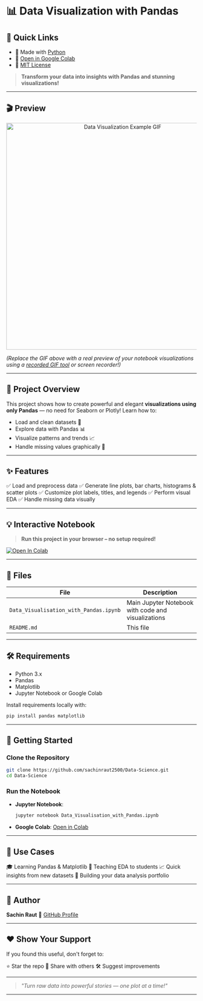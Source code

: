 # 📊 Data Visualization with Pandas

## 🔗 Quick Links

- 🐍 Made with [Python](https://www.python.org/)
- 📘 [Open in Google Colab](https://colab.research.google.com/github/sachinraut2500/Data-Science/blob/main/Data_Visualisation_with_Pandas.ipynb)
- 📄 [MIT License](./LICENSE)


> **Transform your data into insights with Pandas and stunning visualizations!**

---

## 🎬 Preview

<p align="center">
  <img src="https://media.giphy.com/media/3oEjI6SIIHBdRxXI40/giphy.gif" alt="Data Visualization Example GIF" width="600"/>
</p>

*(Replace the GIF above with a real preview of your notebook visualizations using a [recorded GIF tool](https://www.cockos.com/licecap/) or screen recorder!)*

---

## 📝 Project Overview

This project shows how to create powerful and elegant **visualizations using only Pandas** — no need for Seaborn or Plotly! Learn how to:

* Load and clean datasets 📂
* Explore data with Pandas 📊
* Visualize patterns and trends 📈
* Handle missing values graphically 🚫

---

## ✨ Features

✅ Load and preprocess data
✅ Generate line plots, bar charts, histograms & scatter plots
✅ Customize plot labels, titles, and legends
✅ Perform visual EDA
✅ Handle missing data visually

---

## 💡 Interactive Notebook

> **Run this project in your browser – no setup required!**

[![Open In Colab](https://colab.research.google.com/assets/colab-badge.svg)](https://colab.research.google.com/drive/your-notebook-link-here)

---

## 📁 Files

| File                                   | Description                                        |
| -------------------------------------- | -------------------------------------------------- |
| `Data_Visualisation_with_Pandas.ipynb` | Main Jupyter Notebook with code and visualizations |
| `README.md`                            | This file                                          |

---

## 🛠 Requirements

* Python 3.x
* Pandas
* Matplotlib
* Jupyter Notebook or Google Colab

Install requirements locally with:

```bash
pip install pandas matplotlib
```

---

## 🚀 Getting Started

### Clone the Repository

```bash
git clone https://github.com/sachinraut2500/Data-Science.git
cd Data-Science
```

### Run the Notebook

* **Jupyter Notebook**:

  ```bash
  jupyter notebook Data_Visualisation_with_Pandas.ipynb
  ```
* **Google Colab**:
  [Open in Colab](https://colab.research.google.com/drive/your-notebook-link-here)

---

## 📌 Use Cases

🎓 Learning Pandas & Matplotlib
🧪 Teaching EDA to students
📈 Quick insights from new datasets
🚀 Building your data analysis portfolio

---

## 👤 Author

**Sachin Raut**
🔗 [GitHub Profile](https://github.com/sachinraut2500)

---

## ❤️ Show Your Support

If you found this useful, don't forget to:

⭐ Star the repo
🔄 Share with others
🛠 Suggest improvements

---

> *"Turn raw data into powerful stories — one plot at a time!"*

---


